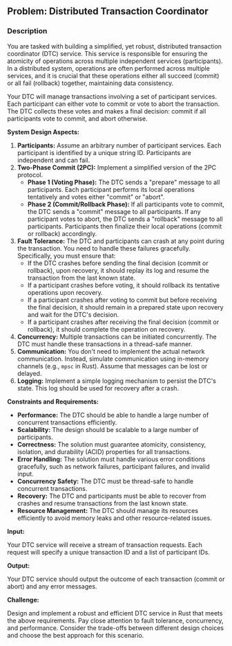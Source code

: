 ## Problem: Distributed Transaction Coordinator

### Description

You are tasked with building a simplified, yet robust, distributed transaction coordinator (DTC) service. This service is responsible for ensuring the atomicity of operations across multiple independent services (participants). In a distributed system, operations are often performed across multiple services, and it is crucial that these operations either all succeed (commit) or all fail (rollback) together, maintaining data consistency.

Your DTC will manage transactions involving a set of participant services. Each participant can either vote to commit or vote to abort the transaction. The DTC collects these votes and makes a final decision: commit if all participants vote to commit, and abort otherwise.

**System Design Aspects:**

1.  **Participants:** Assume an arbitrary number of participant services. Each participant is identified by a unique string ID. Participants are independent and can fail.
2.  **Two-Phase Commit (2PC):** Implement a simplified version of the 2PC protocol.
    *   **Phase 1 (Voting Phase):** The DTC sends a "prepare" message to all participants. Each participant performs its local operations tentatively and votes either "commit" or "abort".
    *   **Phase 2 (Commit/Rollback Phase):** If all participants vote to commit, the DTC sends a "commit" message to all participants. If any participant votes to abort, the DTC sends a "rollback" message to all participants. Participants then finalize their local operations (commit or rollback) accordingly.
3.  **Fault Tolerance:** The DTC and participants can crash at any point during the transaction. You need to handle these failures gracefully. Specifically, you must ensure that:
    *   If the DTC crashes before sending the final decision (commit or rollback), upon recovery, it should replay its log and resume the transaction from the last known state.
    *   If a participant crashes before voting, it should rollback its tentative operations upon recovery.
    *   If a participant crashes after voting to commit but before receiving the final decision, it should remain in a prepared state upon recovery and wait for the DTC's decision.
    *   If a participant crashes after receiving the final decision (commit or rollback), it should complete the operation on recovery.
4.  **Concurrency:** Multiple transactions can be initiated concurrently. The DTC must handle these transactions in a thread-safe manner.
5.  **Communication:** You don't need to implement the actual network communication. Instead, simulate communication using in-memory channels (e.g., `mpsc` in Rust). Assume that messages can be lost or delayed.
6.  **Logging:** Implement a simple logging mechanism to persist the DTC's state. This log should be used for recovery after a crash.

**Constraints and Requirements:**

*   **Performance:** The DTC should be able to handle a large number of concurrent transactions efficiently.
*   **Scalability:** The design should be scalable to a large number of participants.
*   **Correctness:** The solution must guarantee atomicity, consistency, isolation, and durability (ACID) properties for all transactions.
*   **Error Handling:** The solution must handle various error conditions gracefully, such as network failures, participant failures, and invalid input.
*   **Concurrency Safety:** The DTC must be thread-safe to handle concurrent transactions.
*   **Recovery:** The DTC and participants must be able to recover from crashes and resume transactions from the last known state.
*   **Resource Management:** The DTC should manage its resources efficiently to avoid memory leaks and other resource-related issues.

**Input:**

Your DTC service will receive a stream of transaction requests. Each request will specify a unique transaction ID and a list of participant IDs.

**Output:**

Your DTC service should output the outcome of each transaction (commit or abort) and any error messages.

**Challenge:**

Design and implement a robust and efficient DTC service in Rust that meets the above requirements. Pay close attention to fault tolerance, concurrency, and performance. Consider the trade-offs between different design choices and choose the best approach for this scenario.
